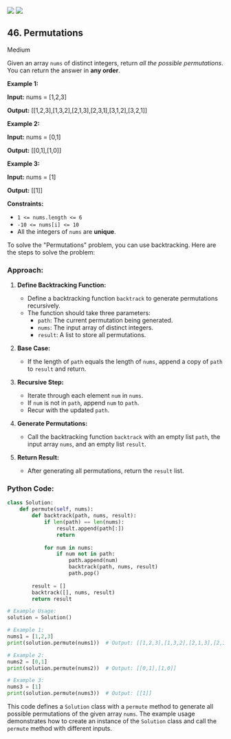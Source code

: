 [![](https://img.shields.io/github/stars/javadev/LeetCode-in-All?label=Stars&style=flat-square)](https://github.com/javadev/LeetCode-in-All)
[![](https://img.shields.io/github/forks/javadev/LeetCode-in-All?label=Fork%20me%20on%20GitHub%20&style=flat-square)](https://github.com/javadev/LeetCode-in-All/fork)

## 46\. Permutations

Medium

Given an array `nums` of distinct integers, return _all the possible permutations_. You can return the answer in **any order**.

**Example 1:**

**Input:** nums = [1,2,3]

**Output:** [[1,2,3],[1,3,2],[2,1,3],[2,3,1],[3,1,2],[3,2,1]] 

**Example 2:**

**Input:** nums = [0,1]

**Output:** [[0,1],[1,0]] 

**Example 3:**

**Input:** nums = [1]

**Output:** [[1]] 

**Constraints:**

*   `1 <= nums.length <= 6`
*   `-10 <= nums[i] <= 10`
*   All the integers of `nums` are **unique**.

To solve the "Permutations" problem, you can use backtracking. Here are the steps to solve the problem:

### Approach:

1. **Define Backtracking Function:**
   - Define a backtracking function `backtrack` to generate permutations recursively.
   - The function should take three parameters:
     - `path`: The current permutation being generated.
     - `nums`: The input array of distinct integers.
     - `result`: A list to store all permutations.

2. **Base Case:**
   - If the length of `path` equals the length of `nums`, append a copy of `path` to `result` and return.

3. **Recursive Step:**
   - Iterate through each element `num` in `nums`.
   - If `num` is not in `path`, append `num` to `path`.
   - Recur with the updated `path`.

4. **Generate Permutations:**
   - Call the backtracking function `backtrack` with an empty list `path`, the input array `nums`, and an empty list `result`.

5. **Return Result:**
   - After generating all permutations, return the `result` list.

### Python Code:

```python
class Solution:
    def permute(self, nums):
        def backtrack(path, nums, result):
            if len(path) == len(nums):
                result.append(path[:])
                return
            
            for num in nums:
                if num not in path:
                    path.append(num)
                    backtrack(path, nums, result)
                    path.pop()
        
        result = []
        backtrack([], nums, result)
        return result

# Example Usage:
solution = Solution()

# Example 1:
nums1 = [1,2,3]
print(solution.permute(nums1))  # Output: [[1,2,3],[1,3,2],[2,1,3],[2,3,1],[3,1,2],[3,2,1]]

# Example 2:
nums2 = [0,1]
print(solution.permute(nums2))  # Output: [[0,1],[1,0]]

# Example 3:
nums3 = [1]
print(solution.permute(nums3))  # Output: [[1]]
```

This code defines a `Solution` class with a `permute` method to generate all possible permutations of the given array `nums`. The example usage demonstrates how to create an instance of the `Solution` class and call the `permute` method with different inputs.